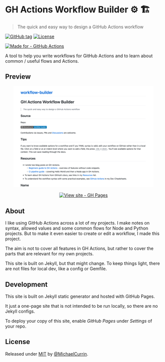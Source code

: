 # GH Actions Workflow Builder ⚙️ 🏗
> The quick and easy way to design a GitHub Actions workflow

[![GitHub tag](https://img.shields.io/github/tag/MichaelCurrin/workflow-builder?include_prereleases=&sort=semver)](https://github.com/MichaelCurrin/workflow-builder/releases/)
[![License](https://img.shields.io/badge/License-MIT-blue)](#license)

[![Made for - GitHub Actions](https://img.shields.io/badge/Made_for-GitHub_Actions-blue?logo=github-actions&logoColor=white)](https://github.com/features/actions)


A tool to help you write workflows for GitHub Actions and to learn about common / useful flows and Actions.


## Preview

<div align="center">
    <a href="https://michaelcurrin.github.io/workflow-builder/">
        <img src="/sample.png" alt="Sample screenshot" title="Sample screenshot" width="450" />
    </a>
    
<br>

[![View site - GH Pages](https://img.shields.io/badge/View_site-Workflow_Builder-2ea44f?style=for-the-badge)](https://michaelcurrin.github.io/workflow-builder/)

</div>


## About

I like using GitHub Actions across a lot of my projects. I make notes on syntax, allowed values and some common flows for Node and Python projects. But to make it even easier to create or edit a workflow, I made this project.

The aim is not to cover all features in GH Actions, but rather to cover the parts that are relevant for my own projects.

This site is built on Jekyll, but that might change. To keep things light, there are not files for local dev, like a config or Gemfile.


## Development

This site is built on Jekyll static generator and hosted with GitHub Pages.

It just a one-page site that is not intended to be run locally, so there are no Jekyll configs.

To deploy your copy of this site, enable _GitHub Pages_ under _Settings_ of your repo.


## License

Released under [MIT](/LICENSE) by [@MichaelCurrin](https://github.com/MichaelCurrin).
